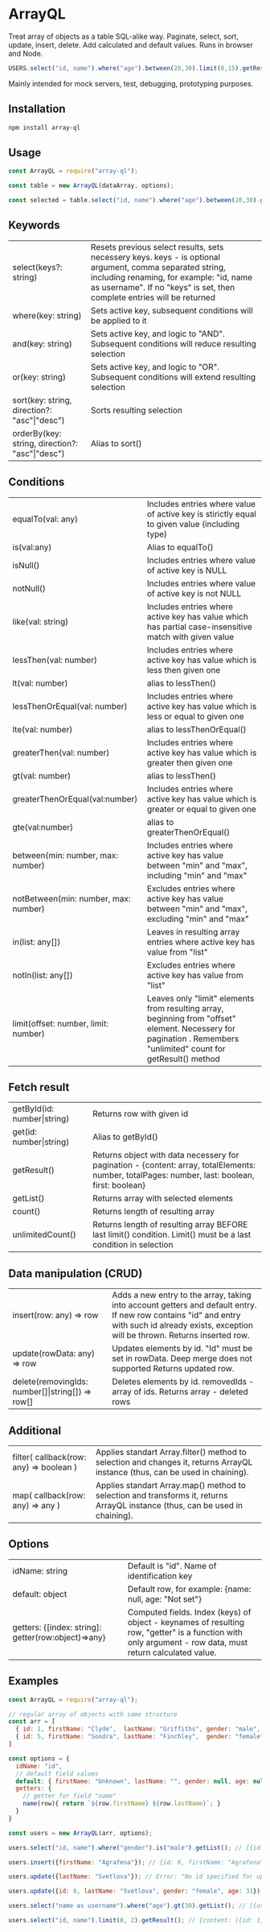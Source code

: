 # ArrayQL

Treat array of objects as a table SQL-alike way.
Paginate, select, sort, update, insert, delete. Add calculated and default values. Runs in browser and Node.

```javascript
USERS.select("id, name").where("age").between(20,30).limit(0,15).getResult();
```

Mainly intended for mock servers, test, debugging, prototyping purposes.

## Installation

```bash
npm install array-ql
```

## Usage

```javascript
const ArrayQL = require("array-ql");

const table = new ArrayQL(dataArray, options);

const selected = table.select("id, name").where("age").between(20,30).getList();
```

## Keywords

<table>
    <tr>
        <td>select(keys?: string)</td>
        <td>Resets previous select results, sets necessery keys. keys - is optional argument, comma separated string, including renaming, for example: "id, name as username". If no "keys" is set, then complete entries will be returned</td>
    </tr>
    <tr>
        <td>where(key: string)</td>
        <td>Sets active key, subsequent conditions will be applied to it</td>
    </tr>
    <tr>
        <td>and(key: string)</td>
        <td>Sets active key, and logic to "AND". Subsequent conditions will reduce resulting selection</td>
    </tr>
    <tr>
        <td>or(key: string)</td>
        <td>Sets active key, and logic to "OR". Subsequent conditions will extend resulting selection</td>
    </tr>
    <tr>
        <td>sort(key: string, direction?: "asc"|"desc")</td>
        <td>Sorts resulting selection</td>
    </tr>
    <tr>
        <td>orderBy(key: string, direction?: "asc"|"desc")</td>
        <td>Alias to sort()</td>
    </tr>
</table>

## Conditions

<table>
    <tr>
        <td>equalTo(val: any)</td>
        <td>Includes entries where value of active key is stirictly equal to given value (including type)</td>
    </tr>
    <tr>
        <td>is(val:any)</td>
        <td>Alias to equalTo()</td>
    </tr>
    <tr>
        <td>isNull()</td>
        <td>Includes entries where value of active key is NULL</td>
    </tr>
    <tr>
        <td>notNull()</td>
        <td>Includes entries where value of active key is not NULL</td>
    </tr>
    <tr>
        <td>like(val: string)</td>
        <td>Includes entries where active key has value which has partial case-insensitive match with given value</td>
    </tr>
    <tr>
        <td>lessThen(val: number)</td>
        <td>Includes entries where active key has value which is less then given one</td>
    </tr>
    <tr>
        <td>lt(val: number)</td>
        <td>alias to lessThen()</td>
    </tr>
    <tr>
        <td>lessThenOrEqual(val: number)</td>
        <td>Includes entries where active key has value which is less or equal to given one</td>
    </tr>
    <tr>
        <td>lte(val: number)</td>
        <td>alias to lessThenOrEqual()</td>
    </tr>
    <tr>
        <td>greaterThen(val: number)</td>
        <td>Includes entries where active key has value which is greater then given one</td>
    </tr>
    <tr>
        <td>gt(val: number)</td>
        <td>alias to lessThen()</td>
    </tr>
    <tr>
        <td>greaterThenOrEqual(val:number)</td>
        <td>Includes entries where active key has value which is greater or equal to given one</td>
    </tr>
    <tr>
        <td>gte(val:number)</td>
        <td>alias to greaterThenOrEqual()</td>
    </tr>
    <tr>
        <td>between(min: number, max: number)</td>
        <td>Includes entries where active key has value between "min" and "max", including "min" and "max"</td>
    </tr>
    <tr>
        <td>notBetween(min: number, max: number)</td>
        <td>Excludes entries where active key has value between "min" and "max", excluding "min" and "max"</td>
    </tr>
    <tr>
        <td>in(list: any[])</td>
        <td>Leaves in resulting array entries where active key has value from "list"</td>
    </tr>
    <tr>
        <td>notIn(list: any[])</td>
        <td>Excludes entries where active key has value from "list"</td>
    </tr>
    <tr>
        <td>limit(offset: number, limit: number)</td>
        <td>Leaves only "limit" elements from resulting array, beginning from "offset" element. Necessery for pagination . Remembers "unlimited" count for getResult() method</td>
    </tr>
</table>

## Fetch result

<table>
    <tr>
        <td>getById(id: number|string)</td>
        <td>Returns row with given id</td>
    </tr>
    <tr>
        <td>get(id: number|string)</td>
        <td>Alias to getById()</td>
    </tr>
    <tr>
        <td>getResult()</td>
        <td>Returns object with data necessery for pagination - {content: array, totalElements: number, totalPages: number, last: boolean, first: boolean}</td>
    </tr>
    <tr>
        <td>getList()</td>
        <td>Returns array with selected elements</td>
    </tr>
    <tr>
        <td>count()</td>
        <td>Returns length of resulting array</td>
    </tr>
    <tr>
        <td>unlimitedCount()</td>
        <td>Returns length of resulting array BEFORE last limit() condition. Limit() must be a last condition in selection</td>
    </tr>
</table>

## Data manipulation (CRUD)

<table>
    <tr>
        <td>insert(row: any) => row</td>
        <td>Adds a new entry to the array, taking into account getters and default entry. If new row contains "id" and entry with such id already exists, exception will be thrown. Returns inserted row.</td>
    </tr>
    <tr>
        <td>update(rowData: any) => row</td>
        <td>Updates elements by id. "Id" must be set in rowData. Deep merge does not supported Returns updated row.</td>
    </tr>
    <tr>
        <td>delete(removingIds: number[]|string[]) => row[]</td>
        <td>Deletes elements by id. removedIds - array of ids. Returns array - deleted rows</td>
    </tr>
</table>

## Additional

<table>
    <tr>
        <td>filter( callback(row: any) => boolean )</td>
        <td>Applies standart Array.filter() method to selection and changes it, returns ArrayQL instance (thus, can be used in chaining).</td>
    </tr>
    <tr>
        <td>map( callback(row: any) => any )</td>
        <td>Applies standart Array.map() method to selection and transforms it, returns ArrayQL instance (thus, can be used in chaining).</td>
    </tr>
</table>

## Options

<table>
    <tr>
        <td>idName: string</td>
        <td>Default is "id". Name of identification key</td>
    </tr>
    <tr>
        <td>default: object</td>
        <td>Default row, for example: {name: null, age: "Not set"}</td>
    </tr>
    <tr>
        <td>getters: {[index: string]: getter(row:object)=>any}</td>
        <td>Computed fields. Index (keys) of object - keynames of resulting row, "getter" is a function with only argument - row data, must return calculated value.</td>
    </tr>
</table>


## Examples

```javascript
const ArrayQL = require("array-ql");

// regular array of objects with same structure
const arr = [
  { id: 1, firstName: "Clyde",  lastName: "Griffiths", gender: "male",   age: 24 },
  { id: 5, firstName: "Sondra", lastName: "Finchley",  gender: "female", age: 22 }
]

const options = {
  idName: "id",
  // default field values
  default: { firstName: "Unknown", lastName: "", gender: null, age: null },
  getters: {
    // getter for field "name"
    name(row){ return `${row.firstName} ${row.lastName}`; }
  }
}

const users = new ArrayQL(arr, options);

users.select("id, name").where("gender").is("male").getList(); // [{id: 1, name: "Clyde Griffiths"}]

users.insert({firstName: "Agrafena"}); // {id: 6, firstName: "Agrafena",  lastName: "", name: "Agrafena ", gender: null, age: null}

users.update({lastName: "Svetlova"}); // Error: "No id specified for update"

users.update({id: 6, lastName: "Svetlova", gender: "female", age: 31}); // {id: 6, firstName: "Agrafena",  lastName: "Svetlova", name: "Agrafena Svetlova", gender: female, age: 31}

users.select("name as username").where("age").gt(30).getList(); // [{username: "Agrafena Svetlova"}]

users.select("id, name").limit(0, 2).getResult(); // {content: [{id: 1, name: "Clyde Griffiths"}, {id: 5, name "Sondra Finchley"}], totalElements: 3, totalPages: 2, last: false, first: true}
```
